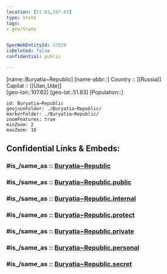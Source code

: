 ```yaml
---
location: [51.83,107.62] 
type: State
tags:
- geo/State


SpocWebEntityId: 37039
isDeleted: false
confidential: public

---
```

[name::Buryatia~Republic] 
[name-abbr::] 
Country :: [[Russia]]  
Capital :: [[Ulan_Ude]]  
[geo-lon::107.62] 
[geo-lat::51.83] 
[Population::] 



```leaflet
id: Buryatia~Republic
geojsonFolder: ./Buryatia~Republic/
markerFolder: ./Buryatia~Republic/
zoomFeatures: true 
minZoom: 2 
maxZoom: 18
```


## Confidential Links & Embeds: 

### #is_/same_as :: [Buryatia~Republic](/_Standards/Earth/Continent/Asia/Asia~North/Asia~Siberia/Buryatia~Republic.md) 

### #is_/same_as :: [Buryatia~Republic.public](/_public/Earth/Continent/Asia/Asia~North/Asia~Siberia/Buryatia~Republic.public.md) 

### #is_/same_as :: [Buryatia~Republic.internal](/_internal/Earth/Continent/Asia/Asia~North/Asia~Siberia/Buryatia~Republic.internal.md) 

### #is_/same_as :: [Buryatia~Republic.protect](/_protect/Earth/Continent/Asia/Asia~North/Asia~Siberia/Buryatia~Republic.protect.md) 

### #is_/same_as :: [Buryatia~Republic.private](/_private/Earth/Continent/Asia/Asia~North/Asia~Siberia/Buryatia~Republic.private.md) 

### #is_/same_as :: [Buryatia~Republic.personal](/_personal/Earth/Continent/Asia/Asia~North/Asia~Siberia/Buryatia~Republic.personal.md) 

### #is_/same_as :: [Buryatia~Republic.secret](/_secret/Earth/Continent/Asia/Asia~North/Asia~Siberia/Buryatia~Republic.secret.md)

